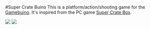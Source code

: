 #Super Crate Buino
This is a platform/action/shooting game for the [Gamebuino](http://gamebuino.com).
It's inspired from the PC game [Super Crate Box](http://supercratebox.com/).

![](https://github.com/Rodot/Super-Crate-Buino/blob/master/bitmaps/screen%20record/supercratebuino_b.gif?raw=true)
![](https://github.com/Rodot/Super-Crate-Buino/blob/master/bitmaps/screen%20record/engine3a.gif?raw=true)